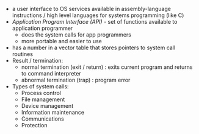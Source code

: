 - a user interface to OS services available in assembly-language instructions / high level languages for systems programming (like C)
- *Application Program Interface (API)* - set of functions available to application programmer
	- does the system calls for app programmers
	- more portable and easier to use
- has a number in a vector table that stores pointers to system call routines
- Result / termination:
	- normal termination (exit / return) : exits current program and returns to command interpreter
	- abnormal termination (trap) : program error
- Types of system calls:
	- Process control
	- File management
	- Device management
	- Information maintenance
	- Communications
	- Protection
